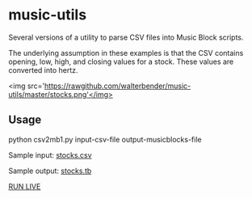 # music-utils

Several versions of a utility to parse CSV files into Music Block scripts.

The underlying assumption in these examples is that the CSV contains
opening, low, high, and closing values for a stock. These values are
converted into hertz.

<img src='https://rawgithub.com/walterbender/music-utils/master/stocks.png'</img>

Usage
-----

python csv2mb1.py input-csv-file output-musicblocks-file

Sample input:
[stocks.csv](https://raw.githubusercontent.com/walterbender/music-utils/master/stocks.csv)

Sample output:
[stocks.tb](https://raw.githubusercontent.com/walterbender/music-utils/master/stocks.tb)

[RUN LIVE](http://walterbender.github.io/musicblocks/?file=MusicBlocks_stockmarketreport.tb&run=true)
